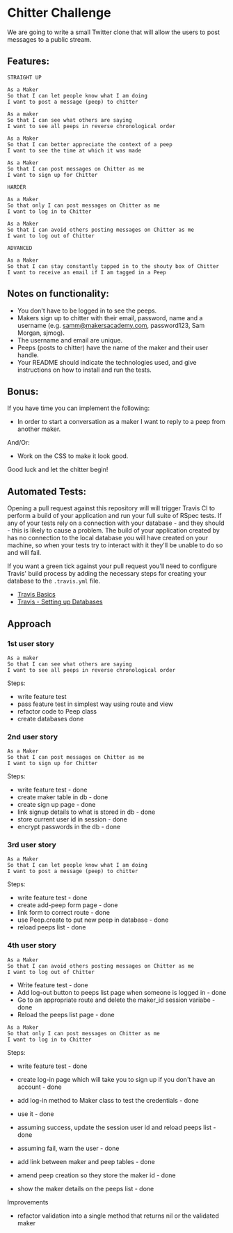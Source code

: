 Chitter Challenge
=================

We are going to write a small Twitter clone that will allow the users to post messages to a public stream.

Features:
-------

```
STRAIGHT UP

As a Maker
So that I can let people know what I am doing  
I want to post a message (peep) to chitter

As a maker
So that I can see what others are saying  
I want to see all peeps in reverse chronological order

As a Maker
So that I can better appreciate the context of a peep
I want to see the time at which it was made

As a Maker
So that I can post messages on Chitter as me
I want to sign up for Chitter

HARDER

As a Maker
So that only I can post messages on Chitter as me
I want to log in to Chitter

As a Maker
So that I can avoid others posting messages on Chitter as me
I want to log out of Chitter

ADVANCED

As a Maker
So that I can stay constantly tapped in to the shouty box of Chitter
I want to receive an email if I am tagged in a Peep
```

Notes on functionality:
------

* You don't have to be logged in to see the peeps.
* Makers sign up to chitter with their email, password, name and a username (e.g. samm@makersacademy.com, password123, Sam Morgan, sjmog).
* The username and email are unique.
* Peeps (posts to chitter) have the name of the maker and their user handle.
* Your README should indicate the technologies used, and give instructions on how to install and run the tests.

Bonus:
-----

If you have time you can implement the following:

* In order to start a conversation as a maker I want to reply to a peep from another maker.

And/Or:

* Work on the CSS to make it look good.

Good luck and let the chitter begin!

Automated Tests:
-----

Opening a pull request against this repository will will trigger Travis CI to perform a build of your application and run your full suite of RSpec tests. If any of your tests rely on a connection with your database - and they should - this is likely to cause a problem. The build of your application created by has no connection to the local database you will have created on your machine, so when your tests try to interact with it they'll be unable to do so and will fail.

If you want a green tick against your pull request you'll need to configure Travis' build process by adding the necessary steps for creating your database to the `.travis.yml` file.

- [Travis Basics](https://docs.travis-ci.com/user/tutorial/)
- [Travis - Setting up Databases](https://docs.travis-ci.com/user/database-setup/)

Approach
--------

### 1st user story

```
As a maker
So that I can see what others are saying  
I want to see all peeps in reverse chronological order
```
Steps:
- write feature test
- pass feature test in simplest way using route and view
- refactor code to Peep class
- create databases
done

### 2nd user story

```
As a Maker
So that I can post messages on Chitter as me
I want to sign up for Chitter
```
Steps:
- write feature test - done
- create maker table in db - done
- create sign up page - done
- link signup details to what is stored in db - done
- store current user id in session - done
- encrypt passwords in the db - done

### 3rd user story

```
As a Maker
So that I can let people know what I am doing  
I want to post a message (peep) to chitter
```
Steps:
- write feature test - done
- create add-peep form page - done
- link form to correct route - done
- use Peep.create to put new peep in database - done
- reload peeps list - done

### 4th user story

```
As a Maker
So that I can avoid others posting messages on Chitter as me
I want to log out of Chitter
```

- Write feature test - done
- Add log-out button to peeps list page when someone is logged in - done
- Go to an appropriate route and delete the maker_id session variabe - done
- Reload the peeps list page - done

```
As a Maker
So that only I can post messages on Chitter as me
I want to log in to Chitter
```

Steps:
- write feature test - done
- create log-in page which will take you to sign up if you don't have an account - done
- add log-in method to Maker class to test the credentials - done
- use it - done
- assuming success, update the session user id and reload peeps list - done
- assuming fail, warn the user - done






- add link between maker and peep tables - done
- amend peep creation so they store the maker id - done
- show the maker details on the peeps list - done

Improvements
- refactor validation into a single method that returns nil or the validated maker